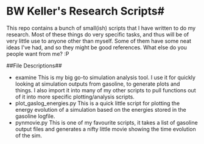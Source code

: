 # BW Keller's Research Scripts#
This repo contains a bunch of small(ish) scripts that I have written to do my 
research.  Most of these things do very specific tasks, and thus will be of very
little use to anyone other than myself.  Some of them have some neat ideas I've
had, and so they might be good references.  What else do you people want from
me? :P

##File Descriptions##
* examine
This is my big go-to simulation analysis tool.  I use it for quickly looking at
simulation outputs from gasoline, to generate plots and things.  I also import
it into many of my other scripts to pull functions out of it into more specific
plotting/analysis scripts.
* plot_gaslog_energies.py
This is a quick little script for plotting the energy evolution of a simulation
based on the energies stored in the gasoline logfile.
* pynmovie.py
This is one of my favourite scripts, it takes a list of gasoline output files
and generates a nifty little movie showing the time evolution of the sim.
